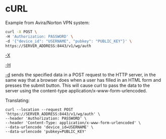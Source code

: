 # cURL

Example from Avira/Norton VPN system:

```bash
curl -X POST \
-H 'Authorization: PASSWORD' \
-d '{"device_id": "USERNAME", "pubkey": "PUBLIC_KEY"}' \
https://SERVER_ADDRESS:8443/v1/wg/auth
```

[-X](https://curl.se/docs/manpage.html#-X)

[-H](https://curl.se/docs/manpage.html#-H)

[-d](https://curl.se/docs/manpage.html#-d) sends the specified data in a POST request to the HTTP server, in the same way that a browser does when a user has filled in an HTML form and presses the submit button. This will cause curl to pass the data to the server using the content-type application/x-www-form-urlencoded.

Translating:

```
curl --location --request POST 'https://SERVER_ADDRESS:8443/v1/wg/auth' \
--header 'Authorization: PASSWORD' \
--header 'Content-Type: application/x-www-form-urlencoded' \
--data-urlencode 'device_id=USERNAME' \
--data-urlencode 'pubkey=PUBLIC_KEY'
```


